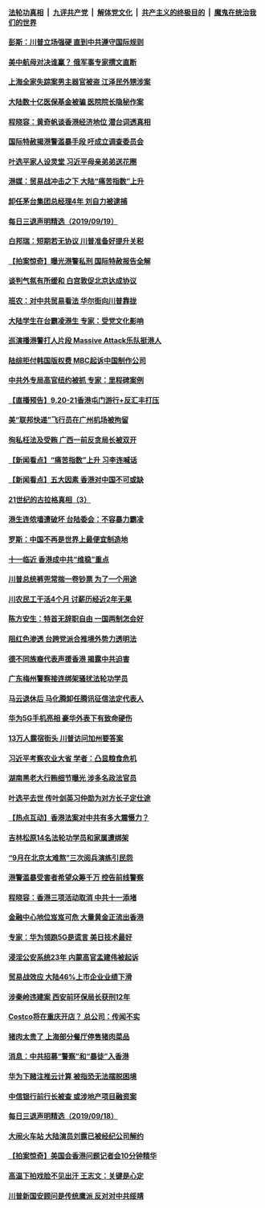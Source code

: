 ####  [法轮功真相](../../../../basic/blob/master/README.md?t=09201039) &nbsp;|&nbsp; [九评共产党](../../../../9ping.md/blob/master/README.md?t=09201039) &nbsp;|&nbsp; [解体党文化](../../../../jtdwh.md/blob/master/README.md?t=09201039)  &nbsp;|&nbsp; [共产主义的终极目的](../../../../gczydzjmd.md/blob/master/README.md?t=09201039) &nbsp;|&nbsp; [魔鬼在统治我们的世界](../../../../mgztzwmdsj.md/blob/master/README.md?t=09201039) 

#### [彭斯：川普立场强硬 直到中共遵守国际规则](../pages/nsc413/n11533669.md?t=09201039) 

#### [美中航母对决谁赢？ 俄军事专家撰文直断](../pages/nsc413/n11534598.md?t=09201039) 

#### [上海全家失踪案男主器官被盗 江泽民外甥涉案](../pages/nsc413/n11482022.md?t=09201039) 

#### [大陆数十亿医保基金被骗 医院院长隐秘作案](../pages/nsc413/n11534342.md?t=09201039) 

#### [程晓容：黄奇帆谈香港经济地位 潜台词透真相](../pages/nsc413/n11534404.md?t=09201039) 

#### [国际特赦揭港警滥暴手段 吁成立调查委员会](../pages/nsc413/n11533906.md?t=09201039) 

#### [叶选平家人设灵堂 习近平母亲弟弟送花圈](../pages/nsc413/n11534249.md?t=09201039) 

#### [港媒：贸易战冲击之下 大陆“痛苦指数”上升](../pages/nsc413/n11533734.md?t=09201039) 

#### [卸任茅台集团总经理4年 刘自力被逮捕](../pages/nsc413/n11533929.md?t=09201039) 

#### [每日三退声明精选（2019/09/19）](../pages/nsc413/n11534046.md?t=09201039) 

#### [白邦瑞：短期若无协议 川普准备好提升关税](../pages/nsc413/n11533472.md?t=09201039) 

#### [【拍案惊奇】曝光港警私刑 国际特赦报告全解](../pages/nsc413/n11533815.md?t=09201039) 

#### [谈判气氛有所缓和 白宫敦促北京达成协议](../pages/nsc413/n11533516.md?t=09201039) 

#### [班农：对中共贸易看法 华尔街向川普靠拢](../pages/nsc413/n11533282.md?t=09201039) 

#### [大陆学生在台霸凌港生 专家：受党文化影响](../pages/nsc413/n11532391.md?t=09201039) 

#### [巡演播港警打人片段 Massive Attack乐队挺港人](../pages/nsc413/n11533438.md?t=09201039) 

#### [陆综拒付韩国版权费 MBC起诉中国制作公司](../pages/nsc413/n11533049.md?t=09201039) 

#### [中共外专局高官纽约被抓 专家：里程碑案例](../pages/nsc413/n11533187.md?t=09201039) 

#### [【直播预告】9.20-21香港屯门游行+反汇丰打压](../pages/nsc413/n11533277.md?t=09201039) 

#### [美“联邦快递”飞行员在广州机场被拘留](../pages/nsc413/n11533336.md?t=09201039) 

#### [徇私枉法及受贿 广西一前反贪局长被双开](../pages/nsc413/n11532646.md?t=09201039) 

#### [【新闻看点】“痛苦指数”上升 习李连喊话](../pages/nsc413/n11533140.md?t=09201039) 

#### [【新闻看点】五大因素 香港对中国不可或缺](../pages/nsc413/n11532817.md?t=09201039) 

#### [21世纪的古拉格真相（3）](../pages/nsc413/n11530187.md?t=09201039) 

#### [港生连侬墙遭破坏 台陆委会：不容暴力霸凌](../pages/nsc413/n11532436.md?t=09201039) 

#### [罗斯：中国不再是世界上最便宜制造地](../pages/nsc413/n11533177.md?t=09201039) 

#### [十一临近 香港成中共“维稳”重点](../pages/nsc413/n11532988.md?t=09201039) 

#### [川普总统裤兜常揣一卷钞票 为了一个用途](../pages/nsc413/n11533082.md?t=09201039) 

#### [川农民工干活4个月 讨薪历经近2年无果](../pages/nsc413/n11533036.md?t=09201039) 

#### [陈方安生：特首无辞职自由 一国两制怎会好](../pages/nsc413/n11533097.md?t=09201039) 

#### [阻红色渗透 台跨党派合推境外势力透明法](../pages/nsc413/n11532396.md?t=09201039) 

#### [德不同族裔代表声援香港 揭露中共迫害](../pages/nsc413/n11532925.md?t=09201039) 

#### [广东梅州警察接连绑架骚扰法轮功学员](../pages/nsc413/n11532323.md?t=09201039) 

#### [马云退休后 马化腾卸任腾讯征信法定代表人](../pages/nsc413/n11532595.md?t=09201039) 

#### [华为5G手机亮相 豪华外表下有致命硬伤](../pages/nsc413/n11532724.md?t=09201039) 

#### [13万人露宿街头 川普访问加州要答案](../pages/nsc413/n11532672.md?t=09201039) 


#### [习近平考察农业大省 学者：凸显粮食危机](../pages/nsc413/n11532591.md?t=09201039) 

#### [湖南黑老大行贿细节曝光 涉多名政法官员](../pages/nsc413/n11532468.md?t=09201039) 

#### [叶选平去世 传叶剑英习仲勋为对方长子定仕途](../pages/nsc413/n11532095.md?t=09201039) 

#### [【热点互动】香港法案对中共有多大震慑力？](../pages/nsc413/n11532662.md?t=09201039) 

#### [吉林松原14名法轮功学员和家属遭绑架](../pages/nsc413/n11532193.md?t=09201039) 

#### [“9月在北京太难熬”三次阅兵演练引民怨](../pages/nsc413/n11532294.md?t=09201039) 

#### [港警滥暴受害者希望众筹千万 控告前线警察](../pages/nsc413/n11531957.md?t=09201039) 

#### [程晓容：香港三项活动取消 中共十一添堵](../pages/nsc413/n11531293.md?t=09201039) 

#### [金融中心地位岌岌可危 大量黄金正流出香港](../pages/nsc413/n11531726.md?t=09201039) 

#### [专家：华为领跑5G是谎言 美日技术最好](../pages/nsc413/n11532066.md?t=09201039) 

#### [浸淫公安系统23年 内蒙高官孟建伟被起诉](../pages/nsc413/n11531350.md?t=09201039) 

#### [贸易战效应 大陆46%上市企业业绩下滑](../pages/nsc413/n11531103.md?t=09201039) 

#### [涉秦岭违建案 西安前环保局长获刑12年](../pages/nsc413/n11531898.md?t=09201039) 

#### [Costco将在重庆开店？ 总公司：传闻不实](../pages/nsc413/n11531652.md?t=09201039) 

#### [猪肉太贵了 上海部分餐厅停售猪肉菜品](../pages/nsc413/n11531914.md?t=09201039) 

#### [消息：中共招募“警察”和“暴徒”入香港](../pages/nsc413/n11531445.md?t=09201039) 

#### [华为下赌注推云计算 被指恐无法摆脱困境](../pages/nsc413/n11531124.md?t=09201039) 

#### [中信银行前行长被查 或涉地产项目融资案](../pages/nsc413/n11531258.md?t=09201039) 

#### [每日三退声明精选（2019/09/18）](../pages/nsc413/n11531343.md?t=09201039) 

#### [大闹火车站 大陆演员刘露已被经纪公司解约](../pages/nsc413/n11531240.md?t=09201039) 

#### [【拍案惊奇】美国会香港问题记者会10分钟精华](../pages/nsc413/n11531209.md?t=09201039) 

#### [高温下拍戏脸不见出汗 王志文：关键是心定](../pages/nsc413/n11531075.md?t=09201039) 

#### [川普新国安顾问是传统鹰派 反对对中共绥靖](../pages/nsc413/n11530608.md?t=09201039) 

